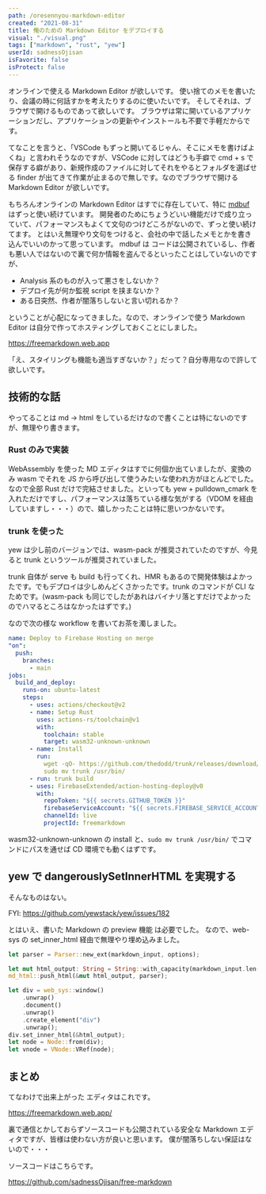 ```yaml
---
path: /oresennyou-markdown-editor
created: "2021-08-31"
title: 俺のための Markdown Editor をデプロイする
visual: "./visual.png"
tags: ["markdown", "rust", "yew"]
userId: sadnessOjisan
isFavorite: false
isProtect: false
---
```


オンラインで使える Markdown Editor が欲しいです。
使い捨てのメモを書いたり、会議の時に何話すかを考えたりするのに使いたいです。
そしてそれは、ブラウザで開けるものであって欲しいです。
ブラウザは常に開いているアプリケーションだし、アプリケーションの更新やインストールも不要で手軽だからです。

てなことを言うと、「VSCode もずっと開いてるじゃん、そこにメモを書けばよくね」と言われそうなのですが、VSCode に対してはどうも手癖で cmd + s で保存する癖があり、新規作成のファイルに対してそれをやるとフォルダを選ばせる finder が出てきて作業が止まるので無しです。なのでブラウザで開ける Markdown Editor が欲しいです。

もちろんオンラインの Markdown Editor はすでに存在していて、特に [mdbuf](https://mdbuf.netlify.app/) はずっと使い続けています。
開発者のためにちょうどいい機能だけで成り立っていて、パフォーマンスもよくて文句のつけどころがないので、ずっと使い続けてます。
とはいえ無理やり文句をつけると、会社の中で話したメモとかを書き込んでいいのかって思っています。
mdbuf は コードは公開されているし、作者も悪い人ではないので裏で何か情報を盗んでるといったことはしていないのですが、

- Analysis 系のものが入って悪さをしないか？
- デプロイ先が何か監視 script を挟まないか？
- ある日突然、作者が闇落ちしないと言い切れるか？

ということが心配になってきました。なので、オンラインで使う Markdown Editor は自分で作ってホスティングしておくことにしました。

<https://freemarkdown.web.app>

「え、スタイリングも機能も適当すぎないか？」だって？自分専用なので許して欲しいです。

## 技術的な話

やってることは md -> html をしているだけなので書くことは特にないのですが、無理やり書きます。

### Rust のみで実装

WebAssembly を使った MD エディタはすでに何個か出ていましたが、変換のみ wasm でそれを JS から呼び出して使うみたいな使われ方がほとんどでした。なので全部 Rust だけで完結させました。といっても yew + pulldown_cmark を入れただけですし、パフォーマンスは落ちている様な気がする（VDOM を経由していますし・・・）ので、嬉しかったことは特に思いつかないです。

### trunk を使った

yew は少し前のバージョンでは、wasm-pack が推奨されていたのですが、今見ると trunk というツールが推奨されていました。

trunk 自体が serve も build も行ってくれ、HMR もあるので開発体験はよかったです。でもデプロイは少しめんどくさかったです。trunk のコマンドが CLI なためです。(wasm-pack も同じでしたがあれはバイナリ落とすだけでよかったのでハマるところはなかったはずです。)

なので次の様な workflow を書いてお茶を濁しました。

```yaml
name: Deploy to Firebase Hosting on merge
"on":
  push:
    branches:
      - main
jobs:
  build_and_deploy:
    runs-on: ubuntu-latest
    steps:
      - uses: actions/checkout@v2
      - name: Setup Rust
        uses: actions-rs/toolchain@v1
        with:
          toolchain: stable
          target: wasm32-unknown-unknown
      - name: Install
        run:
          wget -qO- https://github.com/thedodd/trunk/releases/download/v0.13.1/trunk-x86_64-unknown-linux-gnu.tar.gz | tar -xzf- &&
          sudo mv trunk /usr/bin/
      - run: trunk build
      - uses: FirebaseExtended/action-hosting-deploy@v0
        with:
          repoToken: "${{ secrets.GITHUB_TOKEN }}"
          firebaseServiceAccount: "${{ secrets.FIREBASE_SERVICE_ACCOUNT_FREEMARKDOWN }}"
          channelId: live
          projectId: freemarkdown
```

wasm32-unknown-unknown の install と、`sudo mv trunk /usr/bin/` でコマンドにパスを通せば CD 環境でも動くはずです。

## yew で dangerouslySetInnerHTML を実現する

そんなものはない。

FYI: <https://github.com/yewstack/yew/issues/182>

とはいえ、書いた Markdown の preview 機能 は必要でした。
なので、web-sys の set_inner_html 経由で無理やり埋め込みました。

```rust
let parser = Parser::new_ext(markdown_input, options);

let mut html_output: String = String::with_capacity(markdown_input.len() * 3 / 2);
md_html::push_html(&mut html_output, parser);

let div = web_sys::window()
    .unwrap()
    .document()
    .unwrap()
    .create_element("div")
    .unwrap();
div.set_inner_html(&html_output);
let node = Node::from(div);
let vnode = VNode::VRef(node);
```

## まとめ

てなわけで出来上がった エディタはこれです。

<https://freemarkdown.web.app/>

裏で通信とかしておらずソースコードも公開されている安全な Markdown エディタですが、皆様は使わない方が良いと思います。
僕が闇落ちしない保証はないので・・・

ソースコードはこちらです。

<https://github.com/sadnessOjisan/free-markdown>

